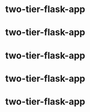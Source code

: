 # two-tier-flask-app
# two-tier-flask-app
# two-tier-flask-app
# two-tier-flask-app
# two-tier-flask-app
